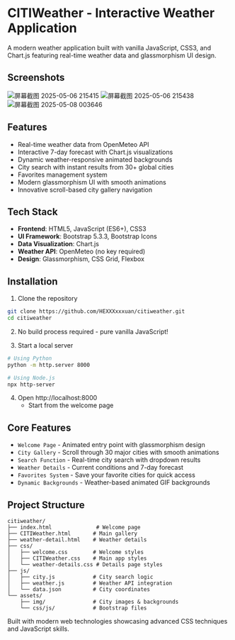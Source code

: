 # CITIWeather - Interactive Weather Application
A modern weather application built with vanilla JavaScript, CSS3, and Chart.js featuring real-time weather data and glassmorphism UI design.

## Screenshots
![屏幕截图 2025-05-06 215415](https://github.com/user-attachments/assets/a76075a3-4c88-4178-848e-f5efd0bb3720)
![屏幕截图 2025-05-06 215438](https://github.com/user-attachments/assets/2ece5d24-f45b-4aa4-a483-47c1fe87bd80)
![屏幕截图 2025-05-08 003646](https://github.com/user-attachments/assets/c01ea0ad-42f1-45aa-a1d9-9bce5d9e3f66)




## Features
- Real-time weather data from OpenMeteo API
- Interactive 7-day forecast with Chart.js visualizations
- Dynamic weather-responsive animated backgrounds
- City search with instant results from 30+ global cities
- Favorites management system
- Modern glassmorphism UI with smooth animations
- Innovative scroll-based city gallery navigation

## Tech Stack
- **Frontend**: HTML5, JavaScript (ES6+), CSS3
- **UI Framework**: Bootstrap 5.3.3, Bootstrap Icons
- **Data Visualization**: Chart.js
- **Weather API**: OpenMeteo (no key required)
- **Design**: Glassmorphism, CSS Grid, Flexbox

## Installation
1. Clone the repository
```bash
git clone https://github.com/HEXXXxxxuan/citiweather.git
cd citiweather
```

2. No build process required - pure vanilla JavaScript!

3. Start a local server
```bash
# Using Python
python -m http.server 8000

# Using Node.js
npx http-server
```

4. Open http://localhost:8000
   - Start from the welcome page

## Core Features
- `Welcome Page` - Animated entry point with glassmorphism design
- `City Gallery` - Scroll through 30 major cities with smooth animations
- `Search Function` - Real-time city search with dropdown results
- `Weather Details` - Current conditions and 7-day forecast
- `Favorites System` - Save your favorite cities for quick access
- `Dynamic Backgrounds` - Weather-based animated GIF backgrounds

## Project Structure
```
citiweather/
├── index.html              # Welcome page
├── CITIWeather.html       # Main gallery
├── weather-detail.html    # Weather details
├── css/
│   ├── welcome.css        # Welcome styles
│   ├── CITIWeather.css    # Main app styles
│   └── weather-details.css # Details page styles
├── js/
│   ├── city.js            # City search logic
│   ├── weather.js         # Weather API integration
│   └── data.json          # City coordinates
└── assets/
    ├── img/               # City images & backgrounds
    └── css/js/            # Bootstrap files
```

Built with modern web technologies showcasing advanced CSS techniques and JavaScript skills.
